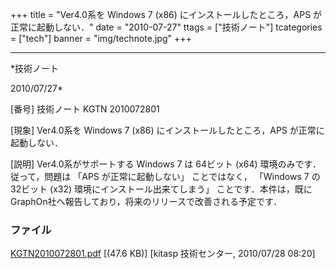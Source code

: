 ﻿+++
title = "Ver4.0系を Windows 7 (x86) にインストールしたところ，APS が正常に起動しない．"
date = "2010-07-27"
ttags = ["技術ノート"]
tcategories = ["tech"]
banner = "img/technote.jpg"
+++

-----------------------------------------------------------------------------------------------------------------------------

*技術ノート

2010/07/27*


[番号]
技術ノート KGTN 2010072801

[現象]
Ver4.0系を Windows 7 (x86) にインストールしたところ，APS
が正常に起動しない．

[説明]
Ver4.0系がサポートする Windows 7 は 64ビット (x64)
環境のみです．従って，問題は 「APS が正常に起動しない」 ことではなく，
「Windows 7 の32ビット (x32) 環境にインストール出来てしまう」
ことです．本件は，既にGraphOn社へ報告しており，将来のリリースで改善される予定です．


### ファイル

 
 


[KGTN2010072801.pdf](http://techreport.kitasp.net/attachments/download/246/KGTN2010072801.pdf)
 [(47.6 KB)] [kitasp 技術センター, 2010/07/28
08:20]


 


 

